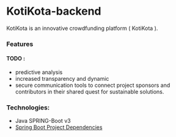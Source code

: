 # KotiKota-backend

KotiKota is an innovative crowdfunding platform ( KotiKota ).

### Features

#### TODO :
- predictive analysis
- increased transparency and dynamic
- secure communication tools to connect project sponsors and contributors in their shared quest for sustainable solutions.

### Technologies: 
- Java SPRING-Boot v3 
- <a href="HELP.md">Spring Boot Project Dependencies </a>
